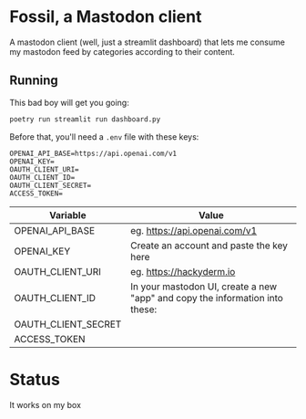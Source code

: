 # Fossil, a Mastodon client

A mastodon client (well, just a streamlit dashboard) that lets me consume my mastodon feed by categories according to their content.

## Running

This bad boy will get you going:

```bash
poetry run streamlit run dashboard.py
```


Before that, you'll need a `.env` file with these keys:

```
OPENAI_API_BASE=https://api.openai.com/v1
OPENAI_KEY=
OAUTH_CLIENT_URI=
OAUTH_CLIENT_ID=
OAUTH_CLIENT_SECRET=
ACCESS_TOKEN=
```

| Variable            | Value                                    |
| ---                 | ---                                      |
| OPENAI_API_BASE     | eg. https://api.openai.com/v1            |
| OPENAI_KEY          | Create an account and paste the key here |
| OAUTH_CLIENT_URI    | eg. https://hackyderm.io                 |
| OAUTH_CLIENT_ID     | In your mastodon UI, create a new "app" and copy the information into these: |
| OAUTH_CLIENT_SECRET |                                          |
| ACCESS_TOKEN        |                                          |

# Status
It works on my box
